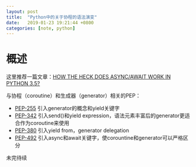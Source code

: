 ```yaml
---
layout: post
title:  "Python中的关于协程的语法演变"
date:   2019-01-23 19:21:44 +0800
categories: [note, python]
---
```


# 概述

这里推荐一篇文章：[HOW THE HECK DOES ASYNC/AWAIT WORK IN PYTHON 3.5?](https://snarky.ca/how-the-heck-does-async-await-work-in-python-3-5/)

与协程（coroutine）和生成器（generator）相关的PEP：

* [PEP-255](https://www.python.org/dev/peps/pep-0255/)
    引入generator的概念和yield关键字
* [PEP-342](https://www.python.org/dev/peps/pep-0342/)
    引入send()和yield expression，语法元素丰富后的generator更适合作为coroutine来使用
* [PEP-380](https://www.python.org/dev/peps/pep-0380/)
    引入yield from，generator delegation
* [PEP-492](https://www.python.org/dev/peps/pep-0492/)
    引入async和await关键字，使corountine和generator可以严格区分

未完待续

